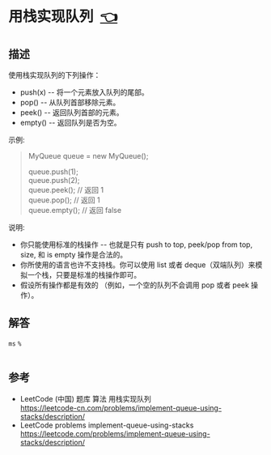# <a id="implementQueueUsingStacks"></a>用栈实现队列&nbsp;&nbsp;[:point_left:][readme.problemSet.algorithm.implementQueueUsingStacks] #

## 描述 ##

使用栈实现队列的下列操作：

* push(x) -- 将一个元素放入队列的尾部。
* pop() -- 从队列首部移除元素。
* peek() -- 返回队列首部的元素。
* empty() -- 返回队列是否为空。

示例:

> MyQueue queue = new MyQueue();
> 
> queue.push(1);  
> queue.push(2);  
> queue.peek();  // 返回 1  
> queue.pop();   // 返回 1  
> queue.empty(); // 返回 false

说明:

* 你只能使用标准的栈操作 -- 也就是只有 push to top, peek/pop from top, size, 和 is empty 操作是合法的。
* 你所使用的语言也许不支持栈。你可以使用 list 或者 deque（双端队列）来模拟一个栈，只要是标准的栈操作即可。
* 假设所有操作都是有效的 （例如，一个空的队列不会调用 pop 或者 peek 操作）。

## 解答 ##



`ms` `%`

```javascript

```

## 参考 ##

* LeetCode (中国) 题库 算法 用栈实现队列  
  <https://leetcode-cn.com/problems/implement-queue-using-stacks/description/>
* LeetCode problems implement-queue-using-stacks  
  <https://leetcode.com/problems/implement-queue-using-stacks/description/>

<!-- 链接 开始 -->
[readme.problemSet.algorithm.implementQueueUsingStacks]: ../../README.md#problemSet.algorithm.implementQueueUsingStacks "README"
<!-- 链接 结束 -->
